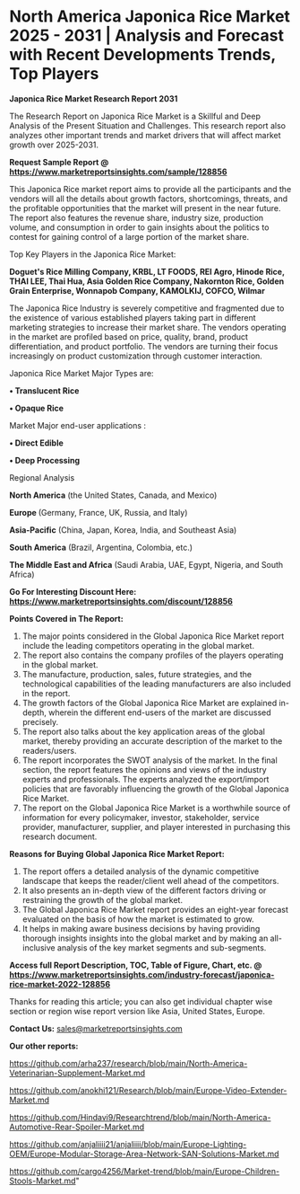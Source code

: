 # North America Japonica Rice Market 2025 - 2031 | Analysis and Forecast with Recent Developments Trends, Top Players

<strong>Japonica Rice Market Research Report 2031</strong>

The Research Report on Japonica Rice Market is a Skillful and Deep Analysis of the Present Situation and Challenges. This research report also analyzes other important trends and market drivers that will affect market growth over 2025-2031.

<strong>Request Sample Report @ <a href=https://www.marketreportsinsights.com/sample/128856>https://www.marketreportsinsights.com/sample/128856</a></strong>

This Japonica Rice market report aims to provide all the participants and the vendors will all the details about growth factors, shortcomings, threats, and the profitable opportunities that the market will present in the near future. The report also features the revenue share, industry size, production volume, and consumption in order to gain insights about the politics to contest for gaining control of a large portion of the market share.

Top Key Players in the Japonica Rice Market:

<strong>Doguet's Rice Milling Company, KRBL, LT FOODS, REI Agro, Hinode Rice, THAI LEE, Thai Hua, Asia Golden Rice Company, Nakornton Rice, Golden Grain Enterprise, Wonnapob Company, KAMOLKIJ, COFCO, Wilmar</strong>

The Japonica Rice Industry is severely competitive and fragmented due to the existence of various established players taking part in different marketing strategies to increase their market share. The vendors operating in the market are profiled based on price, quality, brand, product differentiation, and product portfolio. The vendors are turning their focus increasingly on product customization through customer interaction.

Japonica Rice Market Major Types are:

<strong>• Translucent Rice

• Opaque Rice</strong>

Market Major end-user applications :

<strong>• Direct Edible

• Deep Processing</strong>

Regional Analysis

</u><strong><b>North America</b></strong> (the United States, Canada, and Mexico)

<strong><b>Europe </b></strong>(Germany, France, UK, Russia, and Italy)

<strong><b>Asia-Pacific</b></strong> (China, Japan, Korea, India, and Southeast Asia)

<strong><b>South America</b></strong> (Brazil, Argentina, Colombia, etc.)

<strong><b>The Middle East and Africa</b></strong> (Saudi Arabia, UAE, Egypt, Nigeria, and South Africa)

<strong>Go For Interesting Discount Here: <a href=https://www.marketreportsinsights.com/discount/128856>https://www.marketreportsinsights.com/discount/128856</a></strong>

<strong>Points Covered in The Report:</strong>
<ol>
  <li>The major points considered in the Global Japonica Rice Market report include the leading competitors operating in the global market.</li>
  <li>The report also contains the company profiles of the players operating in the global market.</li>
  <li>The manufacture, production, sales, future strategies, and the technological capabilities of the leading manufacturers are also included in the report.</li>
  <li>The growth factors of the Global Japonica Rice Market are explained in-depth, wherein the different end-users of the market are discussed precisely.</li>
  <li>The report also talks about the key application areas of the global market, thereby providing an accurate description of the market to the readers/users.</li>
  <li>The report incorporates the SWOT analysis of the market. In the final section, the report features the opinions and views of the industry experts and professionals. The experts analyzed the export/import policies that are favorably influencing the growth of the Global Japonica Rice Market.</li>
  <li>The report on the Global Japonica Rice Market is a worthwhile source of information for every policymaker, investor, stakeholder, service provider, manufacturer, supplier, and player interested in purchasing this research document.</li>
</ol>
<strong>Reasons for Buying Global Japonica Rice Market Report:</strong>

<ol>
  <li>The report offers a detailed analysis of the dynamic competitive landscape that keeps the reader/client well ahead of the competitors.</li>
  <li>It also presents an in-depth view of the different factors driving or restraining the growth of the global market.</li>
  <li>The Global Japonica Rice Market report provides an eight-year forecast evaluated on the basis of how the market is estimated to grow.</li>
  <li>It helps in making aware business decisions by having providing thorough insights insights into the global market and by making an all-inclusive analysis of the key market segments and sub-segments.</li>
</ol>
<strong>Access full Report Description, TOC, Table of Figure, Chart, etc. @ <a href=https://www.marketreportsinsights.com/industry-forecast/japonica-rice-market-2022-128856>https://www.marketreportsinsights.com/industry-forecast/japonica-rice-market-2022-128856</a></strong>


Thanks for reading this article; you can also get individual chapter wise section or region wise report version like Asia, United States, Europe.

<strong>Contact Us:</strong>
sales@marketreportsinsights.com

<strong>Our other reports:</strong>

<a href=https://github.com/arha237/research/blob/main/North-America-Veterinarian-Supplement-Market.md>https://github.com/arha237/research/blob/main/North-America-Veterinarian-Supplement-Market.md</a>

<a href=https://github.com/anokhi121/Research/blob/main/Europe-Video-Extender-Market.md>https://github.com/anokhi121/Research/blob/main/Europe-Video-Extender-Market.md</a>

<a href=https://github.com/Hindavi9/Researchtrend/blob/main/North-America-Automotive-Rear-Spoiler-Market.md>https://github.com/Hindavi9/Researchtrend/blob/main/North-America-Automotive-Rear-Spoiler-Market.md</a>

<a href=https://github.com/anjaliiii21/anjaliiii/blob/main/Europe-Lighting-OEM/Europe-Modular-Storage-Area-Network-SAN-Solutions-Market.md>https://github.com/anjaliiii21/anjaliiii/blob/main/Europe-Lighting-OEM/Europe-Modular-Storage-Area-Network-SAN-Solutions-Market.md</a>

<a href=https://github.com/cargo4256/Market-trend/blob/main/Europe-Children-Stools-Market.md>https://github.com/cargo4256/Market-trend/blob/main/Europe-Children-Stools-Market.md</a>"
